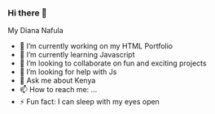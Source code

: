 ### Hi there 👋
My Diana Nafula
- 🔭 I’m currently working on my HTML Portfolio
- 🌱 I’m currently learning Javascript
- 👯 I’m looking to collaborate on fun and exciting projects
- 🤔 I’m looking for help with Js
- 💬 Ask me about Kenya
- 📫 How to reach me: ...
- ⚡ Fun fact:  I can sleep with my eyes open

